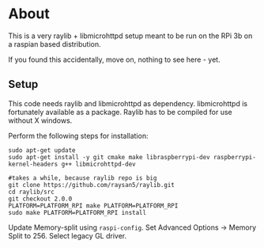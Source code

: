 # About

This is a very raylib + libmicrohttpd setup meant to be run on the RPi 3b on a raspian based distribution.

If you found this accidentally, move on, nothing to see here - yet.


## Setup
This code needs raylib and libmicrohttpd as dependency. libmicrohttpd is fortunately available as a package. Raylib has to be compiled for use without X windows.

Perform the following steps for installation:

```
sudo apt-get update
sudo apt-get install -y git cmake make libraspberrypi-dev raspberrypi-kernel-headers g++ libmicrohttpd-dev

#takes a while, because raylib repo is big
git clone https://github.com/raysan5/raylib.git
cd raylib/src
git checkout 2.0.0
PLATFORM=PLATFORM_RPI make PLATFORM=PLATFORM_RPI
sudo make PLATFORM=PLATFORM_RPI install
```

Update Memory-split using `raspi-config`. Set Advanced Options -> Memory Split to 256. Select legacy GL driver.
